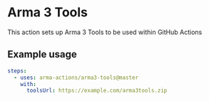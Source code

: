 # Arma 3 Tools

This action sets up Arma 3 Tools to be used within GitHub Actions

## Example usage

```yaml
steps:
  - uses: arma-actions/arma3-tools@master
    with:
      toolsUrl: https://example.com/arma3tools.zip
```
